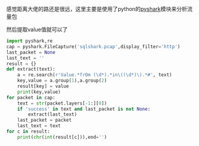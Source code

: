 感觉距离大佬的路还是很远，这里主要是使用了python的[pyshark](https://github.com/KimiNewt/pyshark)模块来分析流量包

然后提取value值就可以了

```python
import pyshark,re
cap = pyshark.FileCapture('sqlshark.pcap',display_filter='http')
last_packet = None
last_text = ''
result = {}
def extract(text):
    a = re.search(r'Value.*frOm (\d*).*in\((\d*)\).*#', text)
    key,value = a.group(1),a.group(2)
    result[key] = value
    print(key,value)
for packet in cap:
    text = str(packet.layers[-1:][0])
    if 'success' in text and last_packet is not None:
        extract(last_text)
    last_packet = packet
    last_text = text
for c in result:
    print(chr(int(result[c])),end='')
```